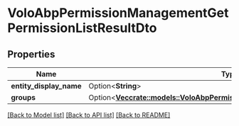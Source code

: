 # VoloAbpPermissionManagementGetPermissionListResultDto

## Properties

Name | Type | Description | Notes
------------ | ------------- | ------------- | -------------
**entity_display_name** | Option<**String**> |  | [optional]
**groups** | Option<[**Vec<crate::models::VoloAbpPermissionManagementPermissionGroupDto>**](Volo.Abp.PermissionManagement.PermissionGroupDto.md)> |  | [optional]

[[Back to Model list]](../README.md#documentation-for-models) [[Back to API list]](../README.md#documentation-for-api-endpoints) [[Back to README]](../README.md)


